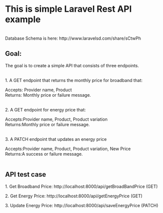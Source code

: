<h1>This is simple Laravel Rest API example</h1>
<br/>
Database Schema is here: http://www.laravelsd.com/share/sCtwPh
<br/>
<h2>Goal:</h2>
The goal is to create a simple API that consists of three endpoints.

<br/>
<br/>
<p>1. A GET endpoint that returns the monthly price for broadband that:</p>
Accepts: Provider name, Product <br/>
Returns: Monthly price or failure message.<br/>
<br/>
<p>2. A GET endpoint for energy price that: </p>
Accepts:Provider name, Product, Product variation <br/>
Returns:Monthly price or failure message.<br/>
<br/>
<p>3. A PATCH endpoint that updates an energy price </p>
Accepts:Provider name, Product, Product variation, New Price <br/>
Returns:A success or failure message.<br/>
<br/>
<h2>API test case</h2>
<p>1. Get Broadband Price: http://localhost:8000/api/getBroadBandPrice (GET)</p>
<p>2. Get Energy Price: http://localhost:8000/api/getEnergyPrice (GET)</p>
<p>3. Update Energy Price: http://localhost:8000/api/saveEnergyPrice (PATCH)</p>
